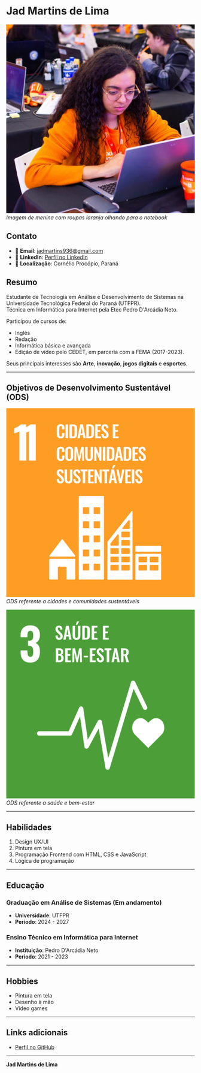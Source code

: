 # Jad Martins de Lima

![Imagem de perfil](figs/perfil.jpg)  
*Imagem de menina com roupas laranja olhando para o notebook*

## Contato
- 📧 **Email**: [jadmartins936@gmail.com](mailto:jadmartins936@gmail.com)
- 💼 **LinkedIn**: [Perfil no LinkedIn](https://www.linkedin.com/in/jad-martins-ab2b75218?utm_source=share&utm_campaign=share_via&utm_content=profile&utm_medium=android_app)
- 📍 **Localização**: Cornélio Procópio, Paraná

## Resumo
Estudante de Tecnologia em Análise e Desenvolvimento de Sistemas na Universidade Tecnológica Federal do Paraná (UTFPR).  
Técnica em Informática para Internet pela Etec Pedro D'Arcádia Neto.  

Participou de cursos de:  
- Inglês  
- Redação  
- Informática básica e avançada  
- Edição de vídeo pelo CEDET, em parceria com a FEMA (2017-2023).  

Seus principais interesses são **Arte**, **inovação**, **jogos digitais** e **esportes**.

---

## Objetivos de Desenvolvimento Sustentável (ODS)
![Cidades e comunidades sustentáveis](figs/SDG-11.svg)  
*ODS referente a cidades e comunidades sustentáveis*  

![Saúde e bem-estar](figs/SDG-3.svg)  
*ODS referente a saúde e bem-estar*  

---

## Habilidades
1. Design UX/UI  
2. Pintura em tela  
3. Programação Frontend com HTML, CSS e JavaScript  
4. Lógica de programação  

---

## Educação

### Graduação em Análise de Sistemas (Em andamento)  
- **Universidade**: UTFPR  
- **Período**: 2024 - 2027  

### Ensino Técnico em Informática para Internet  
- **Instituição**: Pedro D'Arcádia Neto  
- **Período**: 2021 - 2023  

---

## Hobbies
- Pintura em tela  
- Desenho à mão  
- Vídeo games  

---

## Links adicionais
- [Perfil no GitHub](https://github.com/Jadmartins936?tab=repositories)

---

**Jad Martins de Lima**  
